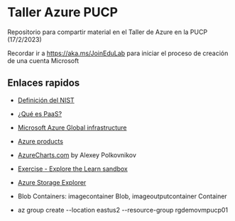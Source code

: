 # Taller Azure PUCP
Repositorio para compartir material en el Taller de Azure en la PUCP (17/2/2023)

Recordar ir a https://aka.ms/JoinEduLab para iniciar el proceso de creación de una cuenta Microsoft 

## Enlaces rapidos

- [Definición del NIST](https://csrc.nist.gov/publications/detail/sp/800-145/final)
- [¿Qué es PaaS?](https://azure.microsoft.com/es-es/overview/what-is-paas/?WT.mc_id=AZ-MVP-5002314)
- [Microsoft Azure Global infrastructure](https://infrastructuremap.microsoft.com/)
- [Azure products](https://azure.microsoft.com/en-us/products/?WT.mc_id=AZ-MVP-5002314)
- [AzureCharts.com](https://azurecharts.com) by Alexey Polkovnikov 

- [Exercise - Explore the Learn sandbox](https://learn.microsoft.com/en-us/training/modules/describe-core-architectural-components-of-azure/4-exercise-explore-learn-sandbox)
- [Azure Storage Explorer](https://azure.microsoft.com/en-us/products/storage/storage-explorer/?WT.mc_id=AZ-MVP-5002314)
- Blob Containers: imagecontainer  Blob, imageoutputcontainer Container

- az group create --location eastus2 --resource-group rgdemovmpucp01
